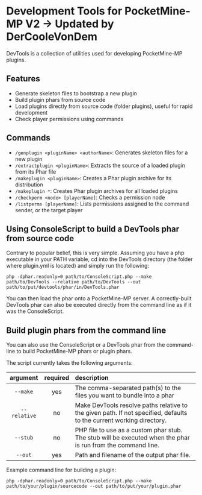 # Development Tools for PocketMine-MP V2 -> Updated by DerCooleVonDem
DevTools is a collection of utilities used for developing PocketMine-MP plugins.

## Features
- Generate skeleton files to bootstrap a new plugin
- Build plugin phars from source code
- Load plugins directly from source code (folder plugins), useful for rapid development
- Check player permissions using commands

## Commands
* `/genplugin <pluginName> <authorName>`: Generates skeleton files for a new plugin
* `/extractplugin <pluginName>`: Extracts the source of a loaded plugin from its Phar file
* `/makeplugin <pluginName>`: Creates a Phar plugin archive for its distribution
* `/makeplugin *`: Creates Phar plugin archives for all loaded plugins
* `/checkperm <node> [playerName]`: Checks a permission node
* `/listperms [playerName]`: Lists permissions assigned to the command sender, or the target player

## Using ConsoleScript to build a DevTools phar from source code
Contrary to popular belief, this is very simple. Assuming you have a php executable in your PATH variable, cd into the DevTools directory (the folder where plugin.yml is located) and simply run the following:
```
php -dphar.readonly=0 path/to/ConsoleScript.php --make path/to/DevTools --relative path/to/DevTools --out path/to/put/devtools/phar/in/DevTools.phar
```
You can then load the phar onto a PocketMine-MP server. A correctly-built DevTools phar can also be executed directly from the command line as if it was the ConsoleScript.

## Build plugin phars from the command line
You can also use the ConsoleScript or a DevTools phar from the command-line to build PocketMine-MP phars or plugin phars.

The script currently takes the following arguments:

| argument | required | description |
|:--------:|:--------:|:------------|
| `--make` | yes | The comma-separated path(s) to the files you want to bundle into a phar |
| `--relative` | no | Make DevTools resolve paths relative to the given path. If not specified, defaults to the current working directory. |
| `--stub` | no | PHP file to use as a custom phar stub. The stub will be executed when the phar is run from the command line. |
| `--out` | yes | Path and filename of the output phar file. |

Example command line for building a plugin:
```
php -dphar.readonly=0 path/to/ConsoleScript.php --make path/to/your/plugin/sourcecode --out path/to/put/your/plugin.phar
```
